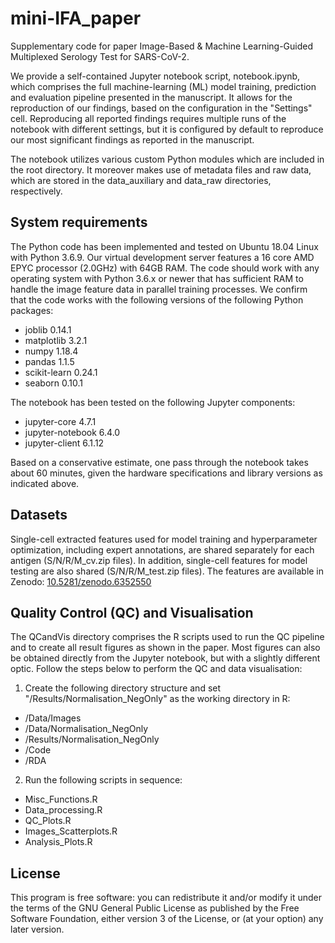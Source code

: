 # mini-IFA_paper

Supplementary code for paper Image-Based & Machine Learning-Guided Multiplexed Serology Test for SARS-CoV-2.

We provide a self-contained Jupyter notebook script, notebook.ipynb, which comprises the full machine-learning (ML) model training, prediction and evaluation pipeline presented in the manuscript. It allows for the reproduction of our findings, based on the configuration in the "Settings" cell. Reproducing all reported findings requires multiple runs of the notebook with different settings, but it is configured by default to reproduce our most significant findings as reported in the manuscript.

The notebook utilizes various custom Python modules which are included in the root directory. It moreover makes use of metadata files and raw data, which are stored in the data_auxiliary and data_raw directories, respectively.

## System requirements

The Python code has been implemented and tested on Ubuntu 18.04 Linux with Python 3.6.9. Our virtual development server features a 16 core AMD EPYC processor (2.0GHz) with 64GB RAM. The code should work with any operating system with Python 3.6.x or newer that has sufficient RAM to handle the image feature data in parallel training processes. We confirm that the code works with the following versions of the following Python packages:
- joblib 0.14.1
- matplotlib 3.2.1
- numpy 1.18.4
- pandas 1.1.5
- scikit-learn 0.24.1
- seaborn 0.10.1

The notebook has been tested on the following Jupyter components:
- jupyter-core 4.7.1
- jupyter-notebook 6.4.0
- jupyter-client 6.1.12

Based on a conservative estimate, one pass through the notebook takes about 60 minutes, given the hardware specifications and library versions as indicated above.

## Datasets

Single-cell extracted features used for model training and hyperparameter optimization, including expert annotations, are shared separately for each antigen (S/N/R/M_cv.zip files). In addition, single-cell features for model testing are also shared (S/N/R/M_test.zip files). The features are available in Zenodo: 
[10.5281/zenodo.6352550](https://dx.doi.org/10.5281/zenodo.6352550)

## Quality Control (QC) and Visualisation

The QCandVis directory comprises the R scripts used to run the QC pipeline and to create all result figures as shown in the paper. Most figures can also be obtained directly from the Jupyter notebook, but with a slightly different optic. Follow the steps below to perform the QC and data visualisation:

1. Create the following directory structure and set "/Results/Normalisation_NegOnly" as the working directory in R:
- /Data/Images
- /Data/Normalisation_NegOnly           
- /Results/Normalisation_NegOnly
- /Code
- /RDA

2. Run the following scripts in sequence:
- Misc_Functions.R
- Data_processing.R
- QC_Plots.R
- Images_Scatterplots.R
- Analysis_Plots.R

## License

This program is free software: you can redistribute it and/or modify it under the terms of the GNU General Public License as published by the Free Software Foundation, either version 3 of the License, or (at your option) any later version.
